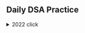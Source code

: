 ## Daily DSA Practice


<details><summary>2022 click </summary>
<p>



```python
print("hello world!")
```

</p>
  <details><summary>January</summary>
      <p>
      [Day 1 Balloon Burst](https://github.com/Hemanth-jagaari/Daily_DSA)
      </p>
    
    
    
    
    
    
    
    
    
    
    
    
    
    
  </details>
  <details><summary>February</summary>
  </details>
  <details><summary>March</summary>
    <p>
      [Day_9_remove duplicates_2] (https://github.com/Hemanth-jagaari/Daily_DSA/Solution82.java)
    </p>
  </details>
  <details><summary>April</summary>
  </details>
  <details><summary>May</summary>
  </details>
</details>
